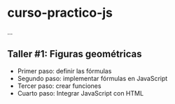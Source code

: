# curso-practico-js

...

## Taller #1: Figuras geométricas

- Primer paso: definir las fórmulas
- Segundo paso: implementar fórmulas en JavaScript
- Tercer paso: crear funciones
- Cuarto paso: Integrar JavaScript con HTML 